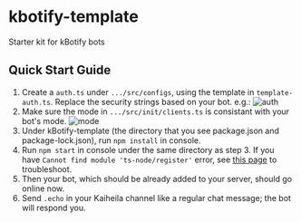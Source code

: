# kbotify-template
Starter kit for kBotify bots

## Quick Start Guide
1. Create a `auth.ts` under `.../src/configs`, using the template in `template-auth.ts`. Replace the security strings based on your bot.
e.g.: ![auth](./assets/auth.png)
2. Make sure the mode in `.../src/init/clients.ts` is consistant with your bot's mode. 
![mode](./assets/mode.png)
3. Under kBotify-template (the directory that you see package.json and package-lock.json), run `npm install` in console. 
4. Run `npm start` in console under the same directory as step 3. If you have `Cannot find module 'ts-node/register'` error, see [this page](https://bobbyhadz.com/blog/typescript-cannot-find-module-ts-node-register#:~:text=If%20you're%20still%20getting,package%20in%20the%20devDependencies%20object.&text=Copied!,-%7B%20%22devDependencies%22%3A&text=You%20can%20try%20to%20manually,and%20re%2Drun%20npm%20install%20.) to troubleshoot.
5. Then your bot, which should be already added to your server, should go online now.
6. Send `.echo` in your Kaiheila channel like a regular chat message; the bot will respond you.